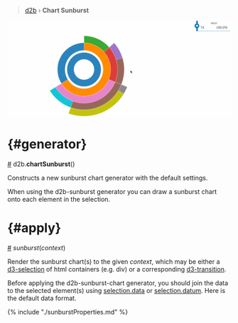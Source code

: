 > [d2b](../README.md) › **Chart Sunburst**

![Local Image](../gifs/chart-sunburst.gif)

# {#generator}
[#](#generator) d2b.**chartSunburst**()

Constructs a new sunburst chart generator with the default settings.

When using the d2b-sunburst generator you can draw a sunburst chart onto each element in the selection.

# {#apply}
[#](#apply) *sunburst*(*context*)

Render the sunburst chart(s) to the given *context*, which may be either a [d3-selection](https://github.com/d3/d3-selection) of html containers (e.g. div) or a corresponding [d3-transition](https://github.com/d3/d3-transition).

Before applying the d2b-sunburst-chart generator, you should join the data to the selected element(s) using [selection.data](https://github.com/d3/d3-selection#selection_data) or [selection.datum](https://github.com/d3/d3-selection#selection_datum). Here is the default data format.

{% include "./sunburstProperties.md" %}